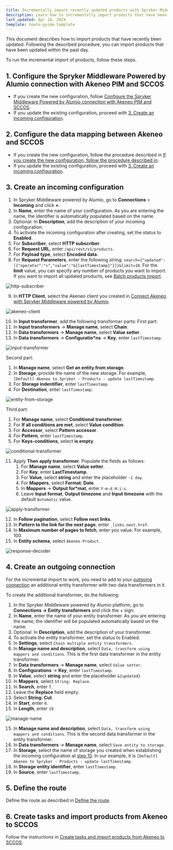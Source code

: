 ```yaml
---
title: Incrementally import recently updated products with Spryker Middleware Powered by Alumio
description: Learn how to incrementally import products that have been updated a day ago
last_updated: Apr 18, 2024
template: howto-guide-template
---
```


This document describes how to import products that have recently been updated. Following the described procedure, you can import products that have been updated within the past day.

To run the incremental import of products, follow these steps.

## 1. Configure the Spryker Middleware Powered by Alumio connection with Akeneo PIM and SCCOS

* If you create the new configuration, follow [Configure the Spryker Middleware Powered by Alumio connection with Akeneo PIM and SCCOS](/docs/pbc/all/data-exchange/{{page.version}}/spryker-middleware-powered-by-alumio/integration-apps/akeneo-pim-integration-app/configure-the-akeneo-pim-integration-app/configure-the-smpa-connection-with-akeneo-pim-and-sccos.html).
* If you update the existing configuration, proceed with [3. Create an incoming configuration](#3-create-an-incoming-configuration).

## 2. Configure the data mapping between Akeneo and SCCOS

* If you create the new configuration, follow the procedure described in [If you create the new configuration, follow the procedure described in](/docs/pbc/all/data-exchange/{{page.version}}/spryker-middleware-powered-by-alumio/integration-apps/akeneo-pim-integration-app/configure-the-akeneo-pim-integration-app/configure-data-mapping-between-akeneo-and-sccos.html).
* If you update the existing configuration, proceed with [3. Create an incoming configuration](#3-create-an-incoming-configuration).

## 3. Create an incoming configuration

1. In Spryker Middleware powered by Alumio, go to **Connections** > **Incoming** and click **+**.
2. In **Name**, enter the name of your configuration. As you are entering the name, the identifier is automatically populated based on the name.
3. Optional: In **Description**, add the description of your incoming configuration.
4. To activate the incoming configuration after creating, set the status to **Enabled**.
5. For **Subscriber**, select **HTTP subscriber**.
6. For **Request URL**, enter `/api/rest/v1/products`.
7. For **Payload type**, select **Encoded data**.
8. For **Request Parameters**, enter the following string: `search={"updated":[{"operator":">","value":"&{lastTimestamp}"}]}&limit=10`. For the **limit** value, you can specify any number of products you want to import. If you want to import all updated products, see [Batch products import](/docs/pbc/all/data-exchange/{{page.version}}/spryker-middleware-powered-by-alumio/integration-apps/akeneo-pim-integration-app/configure-the-akeneo-pim-integration-app/configure-the-data-integration-path-between-akeneo-and-sccos.html#batch-products-import).

![http-subscriber](https://spryker.s3.eu-central-1.amazonaws.com/docs/pbc/all/data-exchange/spryker-middleware-powered-by-alumio/integration-apps/akeneo-pim-integration-app/tutorials-and-howtos/docs%5Cpbc%5Call%5Cdata-exchange%5C202311.0%5Ctutorials-and-howtos%5Chow-to-incrementally-import-products-with-spryker-middleware-powered-by-alumio/1-http-subscriber.png)

9. In **HTTP Client**, select the Akeneo client you created in [Connect Akeneo with Spryker Middleware powered by Alumio](/docs/pbc/all/data-exchange/{{page.version}}/spryker-middleware-powered-by-alumio/integration-apps/akeneo-pim-integration-app/configure-the-akeneo-pim-integration-app/configure-the-smpa-connection-with-akeneo-pim-and-sccos.html#connect-akeneo-with-spryker-middleware-powered-by-alumio).

![akeneo-client](https://spryker.s3.eu-central-1.amazonaws.com/docs/pbc/all/data-exchange/spryker-middleware-powered-by-alumio/integration-apps/akeneo-pim-integration-app/tutorials-and-howtos/docs%5Cpbc%5Call%5Cdata-exchange%5C202311.0%5Ctutorials-and-howtos%5Chow-to-incrementally-import-products-with-spryker-middleware-powered-by-alumio/2-akeneo-client.png)

10. In **Input transformer**, add the following transformer parts:
First part:
  1. In **Input transformers** -> **Manage name**, select **Chain**.
  2. In **Data transformers** -> **Manage name**, select **Value setter**.
  3. In **Data transformers** -> **Configuratio*ns** -> **Key**, enter `lastTimestamp`.

![input-transformer](https://spryker.s3.eu-central-1.amazonaws.com/docs/pbc/all/data-exchange/spryker-middleware-powered-by-alumio/integration-apps/akeneo-pim-integration-app/tutorials-and-howtos/docs%5Cpbc%5Call%5Cdata-exchange%5C202311.0%5Ctutorials-and-howtos%5Chow-to-incrementally-import-products-with-spryker-middleware-powered-by-alumio/3-input-transformer.png)
<a name="step-10"></a>

Second part:
  1. In **Manage name**, select **Get an entity from storage**.
  2. In **Storage**, provide the name of the new storage. For example, `[Default] Akeneo to Spryker - Products - update lastTimestamp`.
  3. For **Storage indentifier**, enter `lastTimestamp`.
  4. For **Destination**, enter `lastTimestamp`.

![entity-from-storage](https://spryker.s3.eu-central-1.amazonaws.com/docs/pbc/all/data-exchange/spryker-middleware-powered-by-alumio/integration-apps/akeneo-pim-integration-app/tutorials-and-howtos/docs%5Cpbc%5Call%5Cdata-exchange%5C202311.0%5Ctutorials-and-howtos%5Chow-to-incrementally-import-products-with-spryker-middleware-powered-by-alumio/4-entity-from-storage.png)

Third part:
  1. For **Manage name**, select **Conditional transformer**.
  2. For **If all conditions are met**, select **Value condition**.
  3. For **Accessor**, select **Pattern accessor**.
  4. For **Pattern**, enter `lastTimestamp`.
  5. For **Keys-conditions**, select **is empty**.

![conditional-transformer](https://spryker.s3.eu-central-1.amazonaws.com/docs/pbc/all/data-exchange/spryker-middleware-powered-by-alumio/integration-apps/akeneo-pim-integration-app/tutorials-and-howtos/docs%5Cpbc%5Call%5Cdata-exchange%5C202311.0%5Ctutorials-and-howtos%5Chow-to-incrementally-import-products-with-spryker-middleware-powered-by-alumio/5-conditional-transformer.png)

11. Apply **Then apply transformer**. Populate the fields as follows:
    1. For **Manage name**, select **Value setter**.
    2. For **Key**, enter **LastTimestamp**.
    3. For **Value**, select **string** and enter the placeholder `-1 day`.
    4. For **Mappers**, select **Format: Date**.
    5. In **Mappers** -> **Output for*mat**, enter `Y-m-d H:i:s`.
    6. Leave **Input format**, **Output timezone** and **Input timezone** with the default `Automatic` value.

![apply-transformer](https://spryker.s3.eu-central-1.amazonaws.com/docs/pbc/all/data-exchange/spryker-middleware-powered-by-alumio/integration-apps/akeneo-pim-integration-app/tutorials-and-howtos/docs%5Cpbc%5Call%5Cdata-exchange%5C202311.0%5Ctutorials-and-howtos%5Chow-to-incrementally-import-products-with-spryker-middleware-powered-by-alumio/6-apply-transformers.png)

12. In **Follow pagination**, select **Follow next links**.
13. In **Pattern to the link for the next page**, enter `_links.next.href`.
14. In **Maximum number of pages to fetch**, enter you value. For example, 100.
15. In **Entity schema**, select `Akeneo Product`.

![response-decoder](https://spryker.s3.eu-central-1.amazonaws.com/docs/pbc/all/data-exchange/spryker-middleware-powered-by-alumio/integration-apps/akeneo-pim-integration-app/tutorials-and-howtos/docs%5Cpbc%5Call%5Cdata-exchange%5C202311.0%5Ctutorials-and-howtos%5Chow-to-incrementally-import-products-with-spryker-middleware-powered-by-alumio/7-response-decoder.png)

## 4. Create an outgoing connection

For the incremental import to work, you need to add to your [outgoing connection](/docs/pbc/all/data-exchange/{{page.version}}/spryker-middleware-powered-by-alumio/integration-apps/akeneo-pim-integration-app/configure-the-akeneo-pim-integration-app/configure-the-data-integration-path-between-akeneo-and-sccos.html#create-an-outgoing-configuration) an additional entity transformer with two data transformers in it.

To create the additional transformer, do the following:

1. In the Spryker Middleware powered by Alumio platform, go to **Connections -> Entity transformers** and click the + sign.
2. In **Name**, enter the name of your entity transformer. As you are entering the name, the identifier will be populated automatically based on the name.
3. Optional: In **Description**, add the description of your transformer.
4. To activate the entity transformer, set the status to Enabled.
5. In **Settings**, select `Chain multiple entity transformers`.
6. In **Manage name and description**, select `Data, transform using mappers and conditions`. This is the first data transformer in the entity transformer.
6. In **Data transformers** -> **Manage name**, select `Value setter`.
7. In **Configurations** -> **Key**, enter `lastTimestamp`.
8. In **Value**, select **string** and enter the placeholder `&{updated}`
9. In **Mappers**, select `String: Replace`.
10. In **Search**, enter `T`.
11. Leave the **Replace** field empty.
12. Select **String: Cut**.
13. In **Start**, enter `0`.
14. In **Length**, enter `19`.

![manage-name](https://spryker.s3.eu-central-1.amazonaws.com/docs/pbc/all/data-exchange/spryker-middleware-powered-by-alumio/integration-apps/akeneo-pim-integration-app/tutorials-and-howtos/docs%5Cpbc%5Call%5Cdata-exchange%5C202311.0%5Ctutorials-and-howtos%5Chow-to-incrementally-import-products-with-spryker-middleware-powered-by-alumio/8-manage-name.png)

15. In **Manage name and description**, select `Data, transform using mappers and conditions`. This is the second data transformer in the entity transformer.
16. In **Data transformers** -> **Manage name**, select `Save entity to storage`.
17. In **Storage**, select the name of storage you created when establishing the incoming configuration at [step 10](#step-10). In our example, it is `[Default] Akeneo to Spryker - Products - update lastTimestamp`.
18. In **Storage entity identifier**, enter `lastTimestamp`.
19. In **Source**, enter `lastTimestamp`.

## 5. Define the route

Define the route as described in [Define the route](/docs/pbc/all/data-exchange/{{page.version}}/spryker-middleware-powered-by-alumio/integration-apps/akeneo-pim-integration-app/configure-the-akeneo-pim-integration-app/configure-the-data-integration-path-between-akeneo-and-sccos.html#define-the-route).

## 6. Create tasks and import products from Akeneo to SCCOS

Follow the instructions in [Create tasks and import products from Akeneo to SCCOS](/docs/pbc/all/data-exchange/202311.0/spryker-middleware-powered-by-alumio/integration-apps/akeneo-pim-integration-app/configure-the-akeneo-pim-integration-app/create-tasks-and-import-products-from-akeneo-to-sccos.html).

